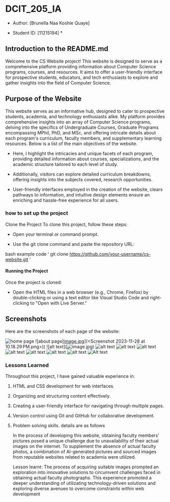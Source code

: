 # DCIT_205_IA

* Author: [Brunella Naa Koshie Quaye]

* Student ID: [11215194] *

## Introduction to the README.md

Welcome to the CS Website project! This website is designed to serve as a comprehensive platform providing information about Computer Science programs, courses, and resources. It aims to offer a user-friendly interface for prospective students, educators, and tech enthusiasts to explore and gather insights into the field of Computer Science.

## Purpose of the Website

This website serves as an informative hub, designed to cater to prospective students, academia, and technology enthusiasts alike. My platform provides comprehensive insights into an array of Computer Science programs, delving into the specifics of Undergraduate Courses, Graduate Programs encompassing MPhil, PhD, and MSc, and offering intricate details about each program's curriculum, faculty members, and supplementary learning resources. Below is a list of the main objectives of the website.

* Here, I highlight the intricacies and unique facets of each program, providing detailed information about courses, specializations, and the academic structure tailored to each level of study.

* Additionally, visitors can explore detailed curriculum breakdowns, offering insights into the subjects covered, research opportunities.

* User-friendly interfaces employed in the creation of the website, clears pathways to information, and intuitive design elements ensure an enriching and hassle-free experience for all users.

### how to set up the project

Clone the Project
To clone this project, follow these steps:

* Open your terminal or command prompt.

* Use the git clone command and paste the repository URL:

bash
example code
' git clone https://github.com/your-username/cs-website.git '

#### Running the Project

Once the project is cloned:

* Open the HTML files in a web browser (e.g., Chrome, Firefox) by double-clicking or using a text editor like Visual Studio Code and right-clicking to "Open with Live Server."


## Screenshots

Here are the screenshots of each page of the website:

![home page]()
![about page][image.jpg](<Screenshot 2023-11-28 at 10.18.29 PM.jpeg>)](<Screenshot 2023-11-28 at 10.18.29 PM.png>))
![alt text](![image.jpg](<Screenshot 2023-11-28 at 10.19.27 PM.png>))
![alt text](image.jpg)
![alt text](image.jpg)
![alt text](image.jpg)
![alt text](image.jpg)
![alt text](image.jpg)
![alt text](image.jpg)
![alt text](image.jpg)
![Alt text](<Screenshot 2023-11-28 at 10.18.29 PM.jpeg>)

### Lessons Learned

Throughout this project, I have gained valuable experience in:

1. HTML and CSS development for web interfaces.
2. Organizing and structuring content effectively.
3. Creating a user-friendly interface for navigating through multiple pages.
4. Version control using Git and GitHub for collaborative development.
5. Problem solving skills. details are as follows

   In the process of developing this website, obtaining faculty members' pictures posed a unique challenge due to unavailability of their actual images on the internet. To supplement the absence of actual faculty photos, a combination of AI-generated pictures and sourced images from reputable websites related to academia were utilized.

   Lesson learnt: The process of acquiring suitable images prompted an exploration into innovative solutions to circumvent challenges faced in obtaining actual faculty photographs. This experience promoted a deeper understanding of utilizating technology-driven solutions and exploring diverse avenues to overcome constraints within web development

